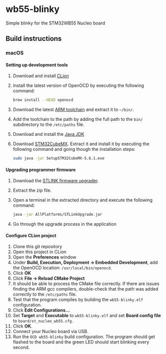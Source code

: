 # wb55-blinky

Simple blinky for the STM32WB55 Nucleo board

## Build instructions

### macOS

#### Setting up development tools

1. Download and install [CLion](https://www.jetbrains.com/clion/download/#section=mac)
2. Install the latest version of OpenOCD by executing the following command:

    ```bash
    brew install --HEAD openocd
    ```

3. Download the latest [ARM toolchain](https://developer.arm.com/tools-and-software/open-source-software/developer-tools/gnu-toolchain/gnu-rm/downloads) and extract it to `~/bin/`.
4. Add the toolchain to the path by adding the full path to the `bin/` subdirectory to the `/etc/paths` file.
5. Download and install the [Java JDK](https://www.oracle.com/java/technologies/javase-jdk14-downloads.html)
6. Download [STM32CubeMX](https://www.st.com/en/development-tools/stm32cubemx.html).  Extract it and install it by executing the following command and going though the installation steps:

    ```bash
    sudo java -jar SetupSTM32CubeMX-5.6.1.exe
    ```

#### Upgrading programmer firmware

1. Download the [STLINK firmware upgrader](https://my.st.com/content/my_st_com/en/products/development-tools/software-development-tools/stm32-software-development-tools/stm32-programmers/stsw-link007.license=1588261082888.product=STSW-LINK007.version=2.36.26.html).
2. Extract the zip file.
3. Open a terminal in the extracted directory and execute the following command:

    ```bash
    java -jar AllPlatforms/STLinkUpgrade.jar
    ```

4. Go through the upgrade process in the application

#### Configure CLion project

1. Clone this git repository
2. Open this project in CLion
3. Open the **Preferences** window
4. Under **Build, Execution, Deployment -> Embedded Development**, add the OpenOCD location: `/usr/local/bin/openocd`.
5. Click **OK**
6. Click **File -> Reload CMake Project**
7. It should be able to process the CMake file correctly.  If there are issues finding the ARM gcc compilers, double-check that the path was added correctly to the `/etc/paths` file.
8. Test that the program compiles by building the `wb55-blinky.elf` configuration.
9. Click **Edit Configurations...**
10. Set **Target** and **Executable** to `wb55-blinky.elf` and set **Board config file** to `board/st_nucleo_wb55.cfg`.
11. Click **OK**.
12. Connect your Nucleo board via USB.
13. Run the `OCD wb55-blinky` build configuration.  The program should get flashed to the board and the green LED should start blinking every second.
